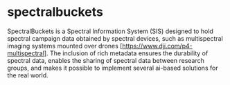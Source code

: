 # spectralbuckets
SpectralBuckets is a Spectral Information System (SIS) designed to hold spectral campaign data obtained by spectral devices, such as multispectral imaging systems mounted over drones [https://www.dji.com/p4-multispectral]. The inclusion of rich metadata ensures the durability of spectral data, enables the sharing of spectral data between research groups, and makes it possible to implement several ai-based solutions for the real world.
